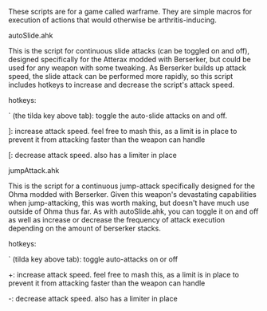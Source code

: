 These scripts are for a game called warframe. They are simple macros for execution of actions that would otherwise be arthritis-inducing.

autoSlide.ahk

This is the script for continuous slide attacks (can be toggled on and off), designed specifically for the Atterax modded with Berserker, but could be used for any weapon with some tweaking. As Berserker builds up attack speed, the slide attack can be performed more rapidly, so this script includes hotkeys to increase and decrease the script's attack speed.

hotkeys:

&#96; (the tilda key above tab): toggle the auto-slide attacks on and off.

]: increase attack speed. feel free to mash this, as a limit is in place to prevent it from attacking faster than the weapon can handle

[: decrease attack speed. also has a limiter in place


jumpAttack.ahk

This is the script for a continuous jump-attack specifically designed for the Ohma modded with Berserker. Given this weapon's devastating capabilities when jump-attacking, this was worth making, but doesn't have much use outside of Ohma thus far. As with autoSlide.ahk, you can toggle it on and off as well as increase or decrease the frequency of attack execution depending on the amount of berserker stacks. 

hotkeys:

&#96; (tilda key above tab): toggle auto-attacks on or off

+: increase attack speed. feel free to mash this, as a limit is in place to prevent it from attacking faster than the weapon can handle

-: decrease attack speed. also has a limiter in place
